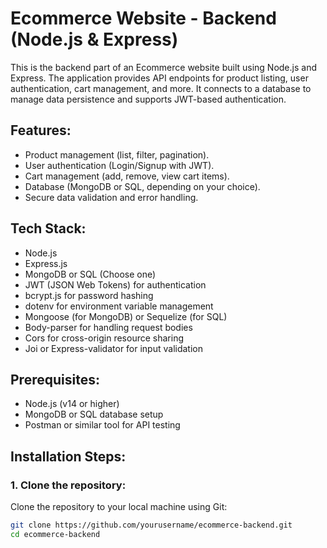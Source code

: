 # Ecommerce Website - Backend (Node.js & Express)

This is the backend part of an Ecommerce website built using Node.js and Express. The application provides API endpoints for product listing, user authentication, cart management, and more. It connects to a database to manage data persistence and supports JWT-based authentication.

## Features:
- Product management (list, filter, pagination).
- User authentication (Login/Signup with JWT).
- Cart management (add, remove, view cart items).
- Database (MongoDB or SQL, depending on your choice).
- Secure data validation and error handling.

## Tech Stack:
- Node.js
- Express.js
- MongoDB or SQL (Choose one)
- JWT (JSON Web Tokens) for authentication
- bcrypt.js for password hashing
- dotenv for environment variable management
- Mongoose (for MongoDB) or Sequelize (for SQL)
- Body-parser for handling request bodies
- Cors for cross-origin resource sharing
- Joi or Express-validator for input validation

## Prerequisites:
- Node.js (v14 or higher)
- MongoDB or SQL database setup
- Postman or similar tool for API testing

## Installation Steps:

### 1. Clone the repository:
Clone the repository to your local machine using Git:
```bash
git clone https://github.com/yourusername/ecommerce-backend.git
cd ecommerce-backend
